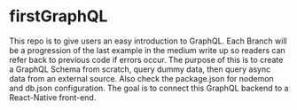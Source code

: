 # firstGraphQL
This repo is to give users an easy introduction to GraphQL. 
Each Branch will be a progression of the last example in the medium write up so readers can refer back to previous code if errors occur.
The purpose of this is to create a GraphQL Schema from scratch, query dummy data, then query async data from an external source.
Also check the package.json for nodemon and db.json configuration. 
The goal is to connect this GraphQL backend to a React-Native front-end.
